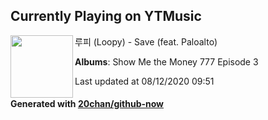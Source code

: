 ## Currently Playing on YTMusic

[<img align="left" width="100" src="https://lh3.googleusercontent.com/9YFoZ8bQtTdX1P0H3e-tHskonaO5Alwc7qW9Q5hPUkFhO69g98mv5IbjW-zggs2QowoOgDAS7OdAq_E">](https://music.youtube.com/channel/UCsz35tVwzTPeYiadbFgd2bA)

루피 (Loopy) - Save (feat. Paloalto)

**Albums**: Show Me the Money 777 Episode 3

Last updated at 08/12/2020 09:51

#### Generated with [20chan/github-now](https://github.com/20chan/github-now)


<!--
**20chan/20chan** is a ✨ _special_ ✨ repository because its `README.md` (this file) appears on your GitHub profile.

Here are some ideas to get you started:

- 🔭 I’m currently working on ...
- 🌱 I’m currently learning ...
- 👯 I’m looking to collaborate on ...
- 🤔 I’m looking for help with ...
- 💬 Ask me about ...
- 📫 How to reach me: ...
- 😄 Pronouns: ...
- ⚡ Fun fact: ...
-->
